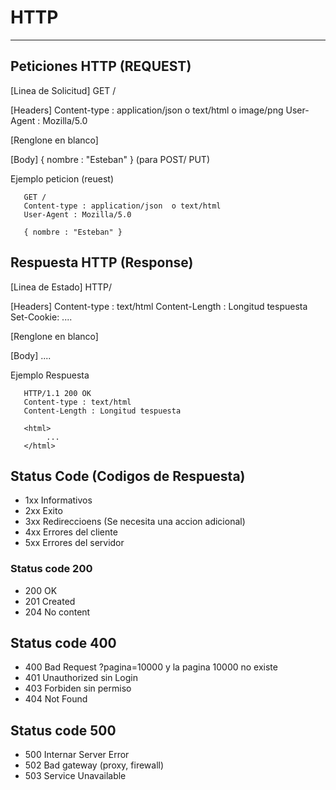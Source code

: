 # HTTP
---

## Peticiones HTTP (REQUEST)

  [Linea de Solicitud]         GET /      

  [Headers]                    Content-type : application/json  o text/html o image/png
   			       User-Agent : Mozilla/5.0

  [Renglone en blanco]

  [Body]                       { nombre : "Esteban" }
  (para POST/ PUT)

Ejemplo peticion (reuest)

```
   GET /      
   Content-type : application/json  o text/html
   User-Agent : Mozilla/5.0

   { nombre : "Esteban" }
```


## Respuesta HTTP (Response)


  [Linea de Estado]           HTTP/<version> <codigo> <mensaje>
  
  [Headers]                   Content-type : text/html
                              Content-Length : Longitud tespuesta
                              Set-Cookie: ....

  [Renglone en blanco]

  [Body]                      <html>
				  ....
                              </html>

Ejemplo Respuesta

```
   HTTP/1.1 200 OK
   Content-type : text/html
   Content-Length : Longitud tespuesta
   
   <html>
        ...
   </html>
```

## Status Code (Codigos de Respuesta)

* 1xx   Informativos
* 2xx   Exito
* 3xx   Redireccioens (Se necesita una accion adicional)
* 4xx   Errores del cliente
* 5xx   Errores del servidor

### Status code 200

* 200 OK
* 201 Created
* 204 No content

## Status code 400

* 400 Bad Request      ?pagina=10000 y la pagina 10000 no existe
* 401 Unauthorized     sin Login
* 403 Forbiden         sin permiso
* 404 Not Found

## Status code 500

* 500 Internar Server Error
* 502 Bad gateway   (proxy, firewall)
* 503 Service Unavailable

